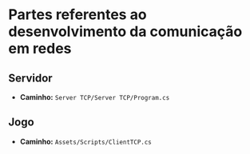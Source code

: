 # Partes referentes ao desenvolvimento da comunicação em redes

## Servidor
- **Caminho:** `Server TCP/Server TCP/Program.cs`

## Jogo
- **Caminho:** `Assets/Scripts/ClientTCP.cs`
